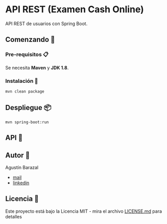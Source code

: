 # API REST (Examen Cash Online)

API REST de usuarios con Spring Boot.


## Comenzando 🚀

### Pre-requisitos 📋

Se necesita **Maven** y **JDK 1.8**.

### Instalación 🔧

```
mvn clean package
```


## Despliegue 📦

```
mvn spring-boot:run
```


## API :paperclip:


## Autor :man:
Agustín Barazal
* [mail](mailto:agustin.barazal@gmail.com)
* [linkedin](https://www.linkedin.com/in/abarazal)


## Licencia 📄

Este proyecto está bajo la Licencia MIT - mira el archivo [LICENSE.md](LICENSE.md) para detalles
